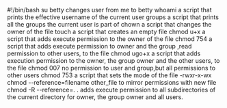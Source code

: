 #!/bin/bash
su betty changes user from me to betty
whoami  a script that prints the effective username of the current user
groups  a script that prints all the groups the current user is part of
chown a script that changes the owner of the file
touch a script that creates an empty file
chmod u+x a script that adds execute permission to the owner of the file
chmod 754 a script that adds execute permission to owner and the group ,read permission to other users, to the file
chmod ugo+x a script that adds execution permission to the owner, the group owner and the other users, to the file
chmod 007 no permission to user and group,but all permissions to other users
chmod 753 a script that sets the mode of the file -rwxr-x-wx
chmod --reference=filename other_file  to mirror permissions with new file
chmod -R --reference=. .  adds execute permission to all subdirectories of the current directory for owner, the group owner and all  users.
